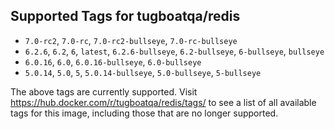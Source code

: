 ## Supported Tags for tugboatqa/redis

* `7.0-rc2`, `7.0-rc`, `7.0-rc2-bullseye`, `7.0-rc-bullseye`
* `6.2.6`, `6.2`, `6`, `latest`, `6.2.6-bullseye`, `6.2-bullseye`, `6-bullseye`, `bullseye`
* `6.0.16`, `6.0`, `6.0.16-bullseye`, `6.0-bullseye`
* `5.0.14`, `5.0`, `5`, `5.0.14-bullseye`, `5.0-bullseye`, `5-bullseye`

The above tags are currently supported. Visit https://hub.docker.com/r/tugboatqa/redis/tags/ to see a list of all available tags for this image, including those that are no longer supported.
